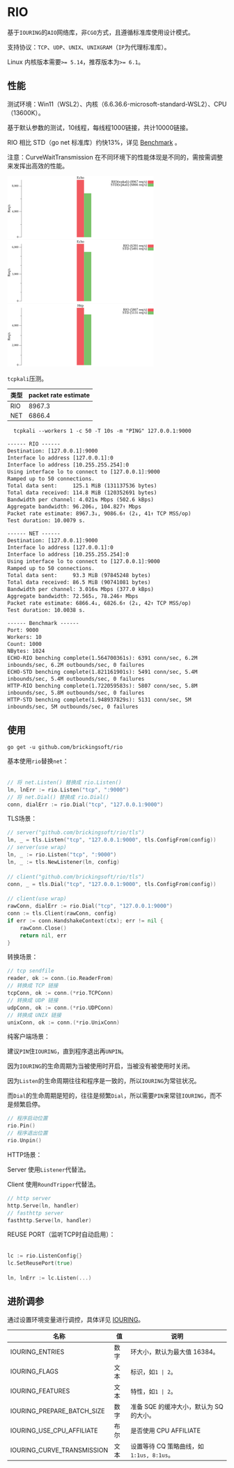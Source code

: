 # RIO

基于`IOURING`的`AIO`网络库，非`CGO`方式，且遵循标准库使用设计模式。

支持协议：`TCP`、`UDP`、`UNIX`、`UNIXGRAM`（`IP`为代理标准库）。

Linux 内核版本需要`>= 5.14`，推荐版本为`>= 6.1`。

## 性能
测试环境：Win11（WSL2）、内核（6.6.36.6-microsoft-standard-WSL2）、CPU（13600K）。

基于默认参数的测试，10线程，每线程1000链接，共计10000链接。

RIO 相比 STD（go net 标准库）约快13%，详见 [Benchmark](https://github.com/brickingsoft/rio_examples/tree/main/benchmark) 。

注意：CurveWaitTransmission 在不同环境下的性能体现是不同的，需按需调整来发挥出高效的性能。 

<img src="benchmark/echo-tcpkali.png" width="336" height="144" border="0" alt="http benchmark">
<img src="benchmark/echo.png" width="336" height="144" border="0" alt="echo benchmark">
<img src="benchmark/http.png" width="336" height="144" border="0" alt="http benchmark">




`tcpkali`压测。

| 类型  | packet rate estimate |
|-----|----------------------|
| RIO | 8967.3               |
| NET | 6866.4               |
```shell
  tcpkali --workers 1 -c 50 -T 10s -m "PING" 127.0.0.1:9000
```
```text
------ RIO ------
Destination: [127.0.0.1]:9000
Interface lo address [127.0.0.1]:0
Interface lo address [10.255.255.254]:0
Using interface lo to connect to [127.0.0.1]:9000
Ramped up to 50 connections.
Total data sent:     125.1 MiB (131137536 bytes)
Total data received: 114.8 MiB (120352691 bytes)
Bandwidth per channel: 4.021⇅ Mbps (502.6 kBps)
Aggregate bandwidth: 96.206↓, 104.827↑ Mbps
Packet rate estimate: 8967.3↓, 9086.6↑ (2↓, 41↑ TCP MSS/op)
Test duration: 10.0079 s.
```
```text
------ NET ------
Destination: [127.0.0.1]:9000
Interface lo address [127.0.0.1]:0
Interface lo address [10.255.255.254]:0
Using interface lo to connect to [127.0.0.1]:9000
Ramped up to 50 connections.
Total data sent:     93.3 MiB (97845248 bytes)
Total data received: 86.5 MiB (90741081 bytes)
Bandwidth per channel: 3.016⇅ Mbps (377.0 kBps)
Aggregate bandwidth: 72.565↓, 78.246↑ Mbps
Packet rate estimate: 6866.4↓, 6826.6↑ (2↓, 42↑ TCP MSS/op)
Test duration: 10.0038 s.
```

```text
------ Benchmark ------
Port: 9000
Workers: 10
Count: 1000
NBytes: 1024
ECHO-RIO benching complete(1.564700361s): 6391 conn/sec, 6.2M inbounds/sec, 6.2M outbounds/sec, 0 failures
ECHO-STD benching complete(1.821161901s): 5491 conn/sec, 5.4M inbounds/sec, 5.4M outbounds/sec, 0 failures
HTTP-RIO benching complete(1.722059583s): 5807 conn/sec, 5.8M inbounds/sec, 5.8M outbounds/sec, 0 failures
HTTP-STD benching complete(1.948937829s): 5131 conn/sec, 5M inbounds/sec, 5M outbounds/sec, 0 failures
```

## 使用

```shell
go get -u github.com/brickingsoft/rio
```

基本使用`rio`替换`net`：
```go

// 将 net.Listen() 替换成 rio.Listen() 
ln, lnErr := rio.Listen("tcp", ":9000")
// 将 net.Dial() 替换成 rio.Dial() 
conn, dialErr := rio.Dial("tcp", "127.0.0.1:9000")

```

TLS场景：
```go
// server("github.com/brickingsoft/rio/tls")
ln, _ = tls.Listen("tcp", "127.0.0.1:9000", tls.ConfigFrom(config))
// server(use wrap)
ln, _ := rio.Listen("tcp", ":9000")
ln, _ := tls.NewListener(ln, config)

// client("github.com/brickingsoft/rio/tls")
conn, _ = tls.Dial("tcp", "127.0.0.1:9000", tls.ConfigFrom(config))

// client(use wrap)
rawConn, dialErr := rio.Dial("tcp", "127.0.0.1:9000")
conn := tls.Client(rawConn, config)
if err := conn.HandshakeContext(ctx); err != nil {
	rawConn.Close()
	return nil, err
}
```

转换场景：
```go
// tcp sendfile
reader, ok := conn.(io.ReaderFrom)
// 转换成 TCP 链接 
tcpConn, ok := conn.(*rio.TCPConn)
// 转换成 UDP 链接
udpConn, ok := conn.(*rio.UDPConn)
// 转换成 UNIX 链接
unixConn, ok := conn.(*rio.UnixConn)
```

纯客户端场景：

建议`PIN`住`IOURING`，直到程序退出再`UNPIN`。

因为`IOURING`的生命周期为当被使用时开启，当被没有被使用时关闭。

因为`Listen`的生命周期往往和程序是一致的，所以`IOURING`为常驻状况。

而`Dial`的生命周期是短的，往往是频繁`Dial`，所以需要`PIN`来常驻`IOURING`，而不是频繁启停。
```go
// 程序启动位置
rio.Pin()
// 程序退出位置
rio.Unpin()
```

HTTP场景：

Server 使用`Listener`代替法。

Client 使用`RoundTripper`代替法。
```go
// http server
http.Serve(ln, handler)
// fasthttp server
fasthttp.Serve(ln, handler)
```

REUSE PORT（监听TCP时自动启用）：

```go

lc := rio.ListenConfig{}
lc.SetReusePort(true)

ln, lnErr := lc.Listen(...)

```

## 进阶调参
通过设置环境变量进行调控，具体详见 [IOURING](https://man7.org/linux/man-pages/man2/io_uring_setup.2.html)。

| 名称                         | 值  | 说明                             |
|----------------------------|----|--------------------------------|
| IOURING_ENTRIES            | 数字 | 环大小，默认为最大值 16384。              |
| IOURING_FLAGS              | 文本 | 标识，如`1 \| 2`。                  |
| IOURING_FEATURES           | 文本 | 特性，如`1 \| 2`。                  |
| IOURING_PREPARE_BATCH_SIZE | 数字 | 准备 SQE 的缓冲大小，默认为 SQ 的大小。       |
| IOURING_USE_CPU_AFFILIATE  | 布尔 | 是否使用 CPU AFFILIATE             |
| IOURING_CURVE_TRANSMISSION | 文本 | 设置等待 CQ 策略曲线，如 `1:1us, 8:1us`。 |

